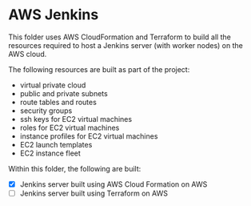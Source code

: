 # AWS Jenkins

This folder uses AWS CloudFormation and Terraform to build all the resources required to host a Jenkins server (with worker nodes) on the AWS cloud.

The following resources are built as part of the project:
- virtual private cloud
- public and private subnets
- route tables and routes
- security groups 
- ssh keys for EC2 virtual machines
- roles for EC2 virtual machines
- instance profiles for EC2 virtual machines
- EC2 launch templates 
- EC2 instance fleet

Within this folder, the following are built:
- [x] Jenkins server built using AWS Cloud Formation on AWS
- [ ] Jenkins server built using Terraform on AWS
